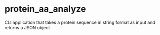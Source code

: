 # protein_aa_analyze
CLI application that takes a protein sequence in string format as input and returns a JSON object
